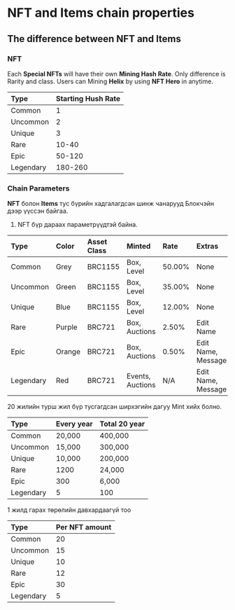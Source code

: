 # NFT and Items chain properties

## The difference between NFT and Items

### NFT 

Each **Special NFTs** will have their own **Mining Hash Rate**. Only difference is Rarity and class. Users can Mining **Helix** by using **NFT Hero** in anytime.

| Type | Starting Hush Rate |
| :--- | :--- |
| Common | 1 |
| Uncommon | 2 |
| Unique | 3 |
| Rare | 10-40 |
| Epic | 50-120 |
| Legendary | 180-260 |

### Chain Parameters

**NFT** болон **Items** тус бүрийн хадгалагдсан шинж чанарууд Блокчэйн дээр үүссэн байгаа.

1.  NFT бүр дараах параметрүүдтэй байна.

| Type | Color | Asset Class | Minted | Rate | Extras |
| :--- | :--- | :--- | :--- | :--- | :--- |
| Common | Grey | BRC1155 | Box, Level | 50.00% | None |
| Uncommon | Green | BRC1155 | Box, Level | 35.00% | None |
| Unique | Blue | BRC1155 | Box, Level | 12.00% | None |
| Rare | Purple | BRC721 | Box, Auctions | 2.50% | Edit Name |
| Epic | Orange | BRC721 | Box, Auctions | 0.50% | Edit Name, Message |
| Legendary | Red | BRC721 | Events, Auctions | N/A | Edit Name, Message |

   20 жилийн турш жил бүр тусгагдсан ширхэгийн дагуу Мint хийх болно.

| Type | Every year | Total 20 year  |
| :--- | :--- | :--- |
| Common | 20,000 | 400,000 |
| Uncommon | 15,000 | 300,000 |
| Unique | 10,000 | 200,000 |
| Rare | 1200 | 24,000 |
| Epic | 300 | 6,000 |
| Legendary | 5 | 100 |

1 жилд гарах төрөлийн давхардаагүй тоо

| Type | Per NFT amount |
| :--- | :--- |
| Common | 20 |
| Uncommon | 15 |
| Unique | 10 |
| Rare | 12 |
| Epic | 30 |
| Legendary | 5 |

  

